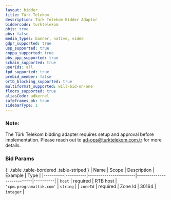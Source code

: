 ```yaml
---
layout: bidder
title: Türk Telekom
description: Türk Telekom Bidder Adaptor
biddercode: turktelekom
pbjs: true
pbs: false
media_types: banner, native, video
gdpr_supported: true
usp_supported: true
coppa_supported: true
pbs_app_supported: true
schain_supported: true
userIds: all
fpd_supported: true
prebid_member: false
ortb_blocking_supported: true
multiformat_supported: will-bid-on-one
floors_supported: true
aliasCode: adkernel
safeframes_ok: true
sidebarType: 1
---
```


### Note:

The Türk Telekom bidding adapter requires setup and approval before implementation. Please reach out to <ad-ops@turktelekom.com.tr> for more details.

### Bid Params

{: .table .table-bordered .table-striped }
| Name     | Scope    | Description           | Example                   | Type     |
|----------|----------|-----------------------|---------------------------|----------|
| `host`   | required | RTB host | `'cpm.programattik.com'` | `string` |
| `zoneId` | required | Zone Id           | 30164                 | `integer` |
